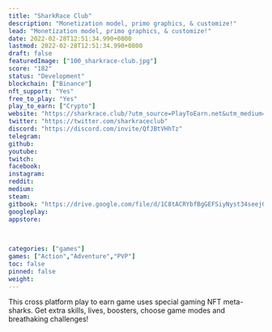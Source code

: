 ```yaml
---
title: "SharkRace Club"
description: "Monetization model, primo graphics, & customize!"
lead: "Monetization model, primo graphics, & customize!"
date: 2022-02-28T12:51:34.990+0800
lastmod: 2022-02-28T12:51:34.990+0800
draft: false
featuredImage: ["100_sharkrace-club.jpg"]
score: "182"
status: "Development"
blockchain: ["Binance"]
nft_support: "Yes"
free_to_play: "Yes"
play_to_earn: ["Crypto"]
website: "https://sharkrace.club/?utm_source=PlayToEarn.net&utm_medium=organic&utm_campaign=gamepage"
twitter: "https://twitter.com/sharkraceclub"
discord: "https://discord.com/invite/QfJBtVHhTz"
telegram: 
github: 
youtube: 
twitch: 
facebook: 
instagram: 
reddit: 
medium: 
steam: 
gitbook: "https://drive.google.com/file/d/1C8tACRYbfBgGEFSiyNyst34seejGUKwg/view"
googleplay: 
appstore: 

  
    
categories: ["games"]
games: ["Action","Adventure","PVP"]
toc: false
pinned: false
weight: 
---
```

This cross platform play to earn game uses special gaming NFT meta-sharks. Get extra skills, lives, boosters, choose game modes and breathaking challenges!